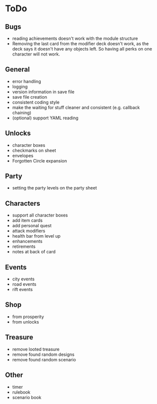 # ToDo
## Bugs
- reading achievements doesn't work with the module structure
- Removing the last card from the modifier deck doesn't work, as the deck says it doesn't have any objects left. So having all perks on one character will not work.

## General
- error handling
- logging
- version information in save file
- save file creation
- consistent coding style
- make the waiting for stuff cleaner and consistent (e.g. callback chaining)
- (optional) support YAML reading

## Unlocks
- character boxes
- checkmarks on sheet
- envelopes
- Forgotten Circle expansion

## Party
- setting the party levels on the party sheet

## Characters
- support all character boxes
- add item cards
- add personal quest
- attack modifiers
- health bar from level up
- enhancements
- retirements
- notes at back of card

## Events
- city events
- road events
- rift events

## Shop
- from prosperity
- from unlocks

## Treasure
- remove looted treasure
- remove found random designs
- remove found random scenario

## Other
- timer
- rulebook
- scenario book
